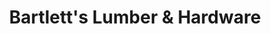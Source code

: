 ---
title: "Bartlett's Lumber & Hardware"
url: /dalhart/bartletts-lumber-und-hardware/
shop: Eisenwaren
---